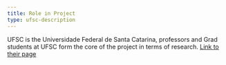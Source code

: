 ```yaml
---
title: Role in Project
type: ufsc-description
---
```

UFSC is the Universidade Federal de Santa Catarina, professors and Grad students at UFSC form the core of the project in terms of research. [Link to their page](http://ufsc.br/)
